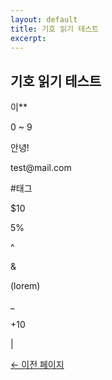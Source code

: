 ```yaml
---
layout: default
title: 기호 읽기 테스트
excerpt: 
---
```


<h2>기호 읽기 테스트</h2>

<p>이**</p>
<p>0 ~ 9</p>
<p>안녕!</p>
<p>test@mail.com</p>
<p>#태그</p>
<p>$10</p>
<p>5%</p>
<p>^</p>
<p>&</p>
<p>(lorem)</p>
<p>_</p>
<p>+10</p>
<p>|</p>

<p><a href="#" onclick="history.back(-1);">← 이전 페이지</a></p>
